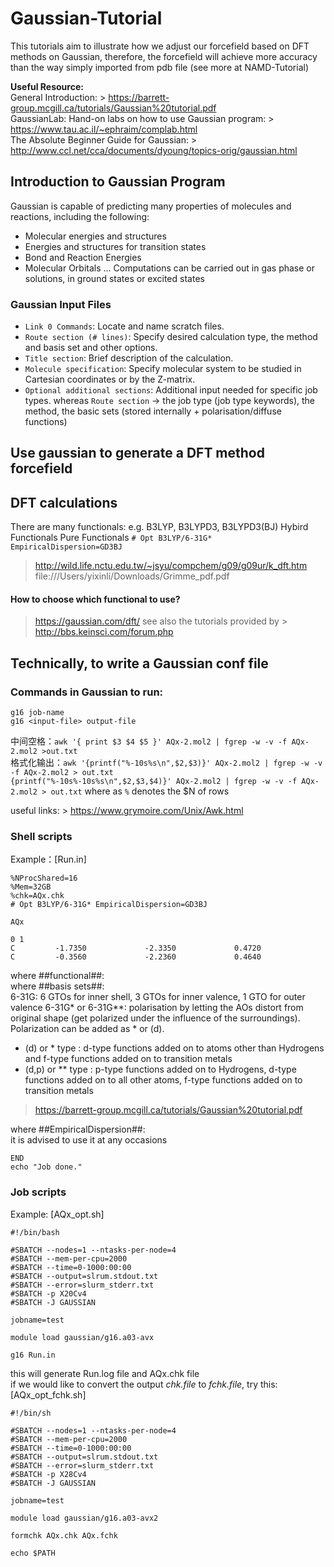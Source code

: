 # Gaussian-Tutorial
This tutorials aim to illustrate how we adjust our forcefield based on DFT methods on Gaussian, therefore, the forcefield will achieve more accuracy than the way simply imported from pdb file (see more at NAMD-Tutorial)

**Useful Resource:**  
General Introduction: > https://barrett-group.mcgill.ca/tutorials/Gaussian%20tutorial.pdf  
GaussianLab: Hand-on labs on how to use Gaussian program: > https://www.tau.ac.il/~ephraim/complab.html  
The Absolute Beginner Guide for Gaussian: > http://www.ccl.net/cca/documents/dyoung/topics-orig/gaussian.html
## Introduction to Gaussian Program
Gaussian is capable of predicting many properties of molecules and reactions, including the
following: 
- Molecular energies and structures 
- Energies and structures for transition states
- Bond and Reaction Energies
- Molecular Orbitals 
...
Computations can be carried out in gas phase or solutions, in ground states or excited states

### Gaussian Input Files 
- `Link 0 Commands`: Locate and name scratch files. 
- `Route section (# lines)`: Specify desired calculation type, the method
and basis set and other options.
- `Title section`: Brief description of the calculation.
- `Molecule specification`: Specify molecular system to be studied in
Cartesian coordinates or by the Z-matrix.
- `Optional additional sections`: Additional input needed for specific job
types. 
whereas `Route section` → the job type (job type keywords), the method, the basic sets (stored internally + polarisation/diffuse functions)

## Use gaussian to generate a DFT method forcefield
## DFT calculations

There are many functionals: e.g. B3LYP, B3LYPD3, B3LYPD3(BJ)
Hybird Functionals Pure Functionals 
```# Opt B3LYP/6-31G* EmpiricalDispersion=GD3BJ```
> http://wild.life.nctu.edu.tw/~jsyu/compchem/g09/g09ur/k_dft.htm
> file:///Users/yixinli/Downloads/Grimme_pdf.pdf

#### How to choose which functional to use?
> https://gaussian.com/dft/
see also the tutorials provided by > http://bbs.keinsci.com/forum.php

## Technically, to write a Gaussian conf file
### Commands in Gaussian to run: 
```
g16 job-name
g16 <input-file> output-file
```
中间空格：`awk '{ print $3 $4 $5 }' AQx-2.mol2 | fgrep -w -v -f AQx-2.mol2 >out.txt`  
格式化输出：`awk '{printf("%-10s%s\n",$2,$3)}' AQx-2.mol2 | fgrep -w -v -f AQx-2.mol2 > out.txt`  
`{printf("%-10s%-10s%s\n",$2,$3,$4)}' AQx-2.mol2 | fgrep -w -v -f AQx-2.mol2 > out.txt` where as `%` denotes the $N of rows  

useful links: > https://www.grymoire.com/Unix/Awk.html

### Shell scripts

Example：[Run.in]
```
%NProcShared=16
%Mem=32GB
%chk=AQx.chk
# Opt B3LYP/6-31G* EmpiricalDispersion=GD3BJ

AQx

0 1
C         -1.7350             -2.3350             0.4720
C         -0.3560             -2.2360             0.4640
```
where ##functional##:  
where ##basis sets##:  
6-31G: 6 GTOs for inner shell, 3 GTOs for inner valence, 1 GTO for outer valence
6-31G* or 6-31G**: polarisation
by letting the AOs distort from original shape (get polarized under the influence of
the surroundings). Polarization can be added as * or (d).
- (d) or * type : d-type functions added on to atoms other than Hydrogens and
f-type functions added on to transition metals
- (d,p) or ** type : p-type functions added on to Hydrogens, d-type functions
added on to all other atoms, f-type functions added on to transition metals
> https://barrett-group.mcgill.ca/tutorials/Gaussian%20tutorial.pdf  

where ##EmpiricalDispersion##:  
it is advised to use it at any occasions
```
END
echo "Job done."
```
### Job scripts
Example: [AQx_opt.sh]
```
#!/bin/bash

#SBATCH --nodes=1 --ntasks-per-node=4
#SBATCH --mem-per-cpu=2000
#SBATCH --time=0-1000:00:00
#SBATCH --output=slrum.stdout.txt
#SBATCH --error=slurm_stderr.txt
#SBATCH -p X20Cv4
#SBATCH -J GAUSSIAN

jobname=test

module load gaussian/g16.a03-avx

g16 Run.in
```
this will generate Run.log file and AQx.chk file  
if we would like to convert the output *chk.file* to *fchk.file*, try this: [AQx_opt_fchk.sh]
```                                                                                                                                        
#!/bin/sh

#SBATCH --nodes=1 --ntasks-per-node=4
#SBATCH --mem-per-cpu=2000
#SBATCH --time=0-1000:00:00
#SBATCH --output=slrum.stdout.txt
#SBATCH --error=slurm_stderr.txt
#SBATCH -p X28Cv4
#SBATCH -J GAUSSIAN

jobname=test

module load gaussian/g16.a03-avx2

formchk AQx.chk AQx.fchk

echo $PATH
``` 
